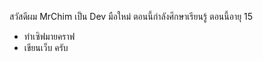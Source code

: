 <!---
mrchimmy/mrchimmy is a ✨ special ✨ repository because its `README.md` (this file) appears on your GitHub profile.
You can click the Preview link to take a look at your changes.
--->

สวัสดีผม MrChim เป็น Dev มือใหม่ ตอนนี้กำลังศึกษาเรียนรู้
ตอนนี้อายุ 15 
 - ทำเซิฟมายคราฟ
 - เขียนเว็บ
ครับ
